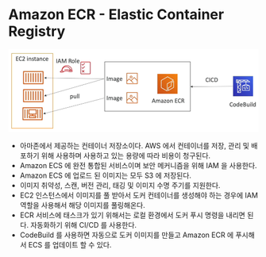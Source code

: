 # Amazon ECR - Elastic Container Registry

![img_8.png](images/img_8.png)

- 아마존에서 제공하는 컨테이너 저장소이다. AWS 에서 컨테이너를 저장, 관리 및 배포하기 위해 사용하며 사용하고 있는 용량에 따라 비용이 청구된다.
- Amazon ECS 에 완전 통합된 서비스이며 보안 메커니즘을 위해 IAM 을 사용한다.
- Amazon ECS 에 업로드 된 이미지는 모두 S3 에 저장된다. 
- 이미지 취약성, 스캔, 버전 관리, 태깅 및 이미지 수명 주기를 지원한다.
- EC2 인스턴스에서 이미지를 풀 받아서 도커 컨테이너를 생성해야 하는 경우에 IAM 역할을 사용해서 해당 이미지를 풀링해온다.
- ECR 서비스에 태스크가 있기 위해서는 로컬 환경에서 도커 푸시 명령을 내리면 된다. 자동화하기 위해 CI/CD 를 사용한다.
- CodeBuild 를 사용하면 자동으로 도커 이미지를 만들고 Amazon ECR 에 푸시해서 ECS 를 업데이트 할 수 있다. 
